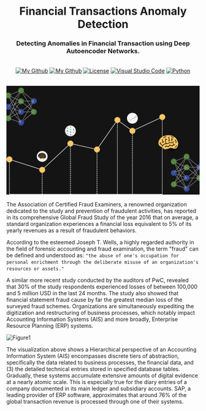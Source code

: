 <h1 align="center">Financial Transactions Anomaly Detection</h1>
  <h3 align="center">Detecting Anomalies in Financial Transaction using Deep Autoencoder Networks.</h3>

</div>

<br/>

<div align="center">
  <a href="#"><img alt="My Github" src="https://img.shields.io/badge/Still%20being%20fixed!-8A2BE2"></a>
  <a href="https://github.com/AndrewKim2807"><img alt="My Github" src="https://img.shields.io/badge/GitHub-%23121011.svg?logo=github&logoColor=white"></a>
  <a href="https://github.com/AndrewKim2807/Music-Recommendation-System"><img alt="License" src="https://img.shields.io/badge/License-MIT-red"></a>
  <a href="#"><img alt="Visual Studio Code" src="https://img.shields.io/badge/Visual%20Studio%20Code-0078d7.svg?logo=visual-studio-code&logoColor=white"></a>
  <a href="#"><img alt="Python" src="https://img.shields.io/badge/Python-3776AB?logo=python&logoColor=fff"></a>
</div>

<br/>



![Thumbnail](https://github.com/AndrewKim2807/Financial-Anomaly-Detection/blob/main/Live%20Anomaly%20Detection%20in%20Financial%20Transactions.png)

The Association of Certified Fraud Examiners, a renowned organization dedicated to the study and prevention of fraudulent activities, has reported in its comprehensive Global Fraud Study of the year 2016 that on average, a standard organization experiences a financial loss equivalent to 5% of its yearly revenues as a result of fraudulent behaviors.

According to the esteemed Joseph T. Wells, a highly regarded authority in the field of forensic accounting and fraud examination, the term "fraud" can be defined and understood as:
```"the abuse of one's occupation for personal enrichment through the deliberate misuse of an organization's resources or assets."```

A similar more recent study conducted by the auditors of PwC, revealed that 30% of the study respondents experienced losses of between 100,000 and 5 million USD in the last 24 months. The study also showed that financial statement fraud cause by far the greatest median loss of the surveyed fraud schemes. Organizations are simultaneously expediting the digitization and restructuring of business processes, which notably impact Accounting Information Systems (AIS) and more broadly, Enterprise Resource Planning (ERP) systems.

![Figure1](https://github.com/AndrewKim2807/Financial-Anomaly-Detection/blob/main/figure%201.png)

The visualization above shows a Hierarchical perspective of an Accounting Information System (AIS) encompasses discrete tiers of abstraction, specifically the data related to business processes, the financial data, and (3) the detailed technical entries stored in specified database tables. Gradually, these systems accumulate extensive amounts of digital evidence at a nearly atomic scale. This is especially true for the diary entries of a company documented in its main ledger and subsidiary accounts. SAP, a leading provider of ERP software, approximates that around 76% of the global transaction revenue is processed through one of their systems.
